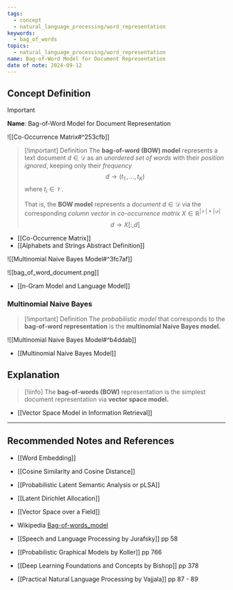 ```yaml
---
tags:
  - concept
  - natural_language_processing/word_representation
keywords:
  - bag_of_words
topics:
  - natural_language_processing/word_representation
name: Bag-of-Word Model for Document Representation
date of note: 2024-09-12
---
```


## Concept Definition

>[!important]
>**Name**: Bag-of-Word Model for Document Representation

![[Co-Occurrence Matrix#^253cfb]]

>[!important] Definition
>The **bag-of-word (BOW) model** represents a text document $d\in \mathcal{D}$ as an *unordered set of words* with their *position ignored*, keeping only their *frequency*
>$$
>d \to (t_{1}\,{,}\ldots{,}\,t_{K})
>$$
>where $t_{i}\in \mathcal{V}$.
>
>That is, the **BOW model** represents a *document* $d\in \mathcal{D}$ via the corresponding *column vector* in *co-occurrence matrix* $X\in \mathbb{R}^{|\mathcal{V}|\times |\mathcal{D}|}$
>$$
>d \to X[:,d]
>$$

- [[Co-Occurrence Matrix]]
- [[Alphabets and Strings Abstract Definition]]

![[Multinomial Naive Bayes Model#^3fc7af]]


![[bag_of_word_document.png]]

- [[n-Gram Model and Language Model]]

### Multinomial Naive Bayes

>[!important] Definition
>The *probabilistic model* that corresponds to the **bag-of-word representation** is the **multinomial Naive Bayes model.**

![[Multinomial Naive Bayes Model#^b4ddab]]

- [[Multinomial Naive Bayes Model]]

## Explanation

>[!iinfo]
>The **bag-of-words (BOW)** representation is the simplest document representation via **vector space model.**

- [[Vector Space Model in Information Retrieval]]



-----------
##  Recommended Notes and References



- [[Word Embedding]]

- [[Cosine Similarity and Cosine Distance]]


- [[Probabilistic Latent Semantic Analysis or pLSA]]
- [[Latent Dirichlet Allocation]]

- [[Vector Space over a Field]]


- Wikipedia [Bag-of-words_model](https://en.wikipedia.org/wiki/Bag-of-words_model)
- [[Speech and Language Processing by Jurafsky]]  pp 58
- [[Probabilistic Graphical Models by Koller]] pp 766
- [[Deep Learning Foundations and Concepts by Bishop]] pp 378
- [[Practical Natural Language Processing by Vajjala]] pp 87 - 89